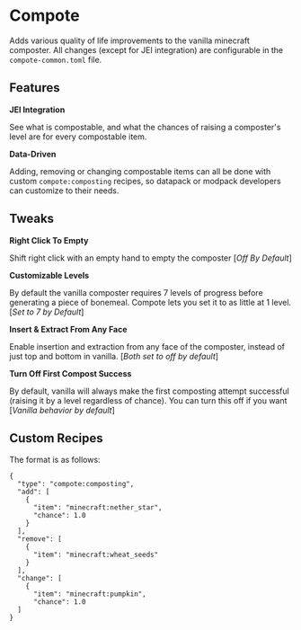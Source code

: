 # Compote

Adds various quality of life improvements to the vanilla minecraft composter. All changes (except for JEI integration) are configurable in the `compote-common.toml` file.

## Features

__JEI Integration__

See what is compostable, and what the chances of raising a composter's level are for every compostable item.

__Data-Driven__

Adding, removing or changing compostable items can all be done with custom `compote:composting` recipes, so datapack or modpack developers can customize to their needs. 

## Tweaks

__Right Click To Empty__

Shift right click with an empty hand to empty the composter [_Off By Default_]

__Customizable Levels__

By default the vanilla composter requires 7 levels of progress before generating a piece of bonemeal. Compote lets you set it to as little at 1 level. [_Set to 7 by Default_]

__Insert & Extract From Any Face__

Enable insertion and extraction from any face of the composter, instead of just top and bottom in vanilla. [_Both set to off by default_]

__Turn Off First Compost Success__

By default, vanilla will always make the first composting attempt successful (raising it by a level regardless of chance). You can turn this off if you want [_Vanilla behavior by default_]


## Custom Recipes

The format is as follows:

```
{
  "type": "compote:composting",
  "add": [
    {
      "item": "minecraft:nether_star",
      "chance": 1.0
    }
  ],
  "remove": [
    {
      "item": "minecraft:wheat_seeds"
    }
  ],
  "change": [
    {
      "item": "minecraft:pumpkin",
      "chance": 1.0
  ]
}
```
